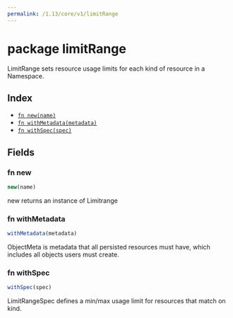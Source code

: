 ```yaml
---
permalink: /1.13/core/v1/limitRange
---
```


# package limitRange

LimitRange sets resource usage limits for each kind of resource in a Namespace.

## Index

* [`fn new(name)`](#fn-new)
* [`fn withMetadata(metadata)`](#fn-withmetadata)
* [`fn withSpec(spec)`](#fn-withspec)

## Fields

### fn new

```ts
new(name)
```

new returns an instance of Limitrange

### fn withMetadata

```ts
withMetadata(metadata)
```

ObjectMeta is metadata that all persisted resources must have, which includes all objects users must create.

### fn withSpec

```ts
withSpec(spec)
```

LimitRangeSpec defines a min/max usage limit for resources that match on kind.